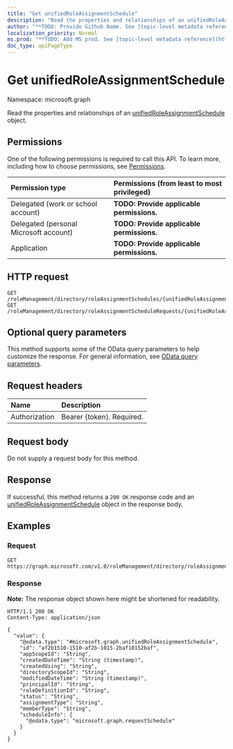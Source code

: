 ```yaml
---
title: "Get unifiedRoleAssignmentSchedule"
description: "Read the properties and relationships of an unifiedRoleAssignmentSchedule object."
author: "**TODO: Provide Github Name. See [topic-level metadata reference](https://msgo.azurewebsites.net/add/document/guidelines/metadata.html#topic-level-metadata)**"
localization_priority: Normal
ms.prod: "**TODO: Add MS prod. See [topic-level metadata reference](https://msgo.azurewebsites.net/add/document/guidelines/metadata.html#topic-level-metadata)**"
doc_type: apiPageType
---
```


# Get unifiedRoleAssignmentSchedule
Namespace: microsoft.graph



Read the properties and relationships of an [unifiedRoleAssignmentSchedule](../resources/unifiedroleassignmentschedule.md) object.

## Permissions
One of the following permissions is required to call this API. To learn more, including how to choose permissions, see [Permissions](/graph/permissions-reference).

|Permission type|Permissions (from least to most privileged)|
|:---|:---|
|Delegated (work or school account)|**TODO: Provide applicable permissions.**|
|Delegated (personal Microsoft account)|**TODO: Provide applicable permissions.**|
|Application|**TODO: Provide applicable permissions.**|

## HTTP request

<!-- {
  "blockType": "ignored"
}
-->
``` http
GET /roleManagement/directory/roleAssignmentSchedules/{unifiedRoleAssignmentScheduleId}
GET /roleManagement/directory/roleAssignmentScheduleRequests/{unifiedRoleAssignmentScheduleRequestId}/targetSchedule
```

## Optional query parameters
This method supports some of the OData query parameters to help customize the response. For general information, see [OData query parameters](/graph/query-parameters).

## Request headers
|Name|Description|
|:---|:---|
|Authorization|Bearer {token}. Required.|

## Request body
Do not supply a request body for this method.

## Response

If successful, this method returns a `200 OK` response code and an [unifiedRoleAssignmentSchedule](../resources/unifiedroleassignmentschedule.md) object in the response body.

## Examples

### Request
<!-- {
  "blockType": "request",
  "name": "get_unifiedroleassignmentschedule"
}
-->
``` http
GET https://graph.microsoft.com/v1.0/roleManagement/directory/roleAssignmentSchedules/{unifiedRoleAssignmentScheduleId}
```


### Response
**Note:** The response object shown here might be shortened for readability.
<!-- {
  "blockType": "response",
  "truncated": true,
  "@odata.type": "microsoft.graph.unifiedRoleAssignmentSchedule"
}
-->
``` http
HTTP/1.1 200 OK
Content-Type: application/json

{
  "value": {
    "@odata.type": "#microsoft.graph.unifiedRoleAssignmentSchedule",
    "id": "af2b1510-1510-af2b-1015-2baf10152baf",
    "appScopeId": "String",
    "createdDateTime": "String (timestamp)",
    "createdUsing": "String",
    "directoryScopeId": "String",
    "modifiedDateTime": "String (timestamp)",
    "principalId": "String",
    "roleDefinitionId": "String",
    "status": "String",
    "assignmentType": "String",
    "memberType": "String",
    "scheduleInfo": {
      "@odata.type": "microsoft.graph.requestSchedule"
    }
  }
}
```

